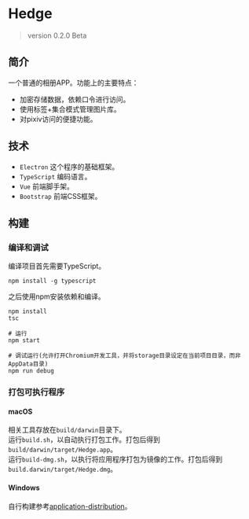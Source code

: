 # Hedge
> version 0.2.0 Beta

## 简介
一个普通的相册APP。功能上的主要特点：  
* 加密存储数据，依赖口令进行访问。
* 使用标签+集合模式管理图片库。
* 对pixiv访问的便捷功能。

## 技术
* `Electron` 这个程序的基础框架。
* `TypeScript` 编码语言。
* `Vue` 前端脚手架。
* `Bootstrap` 前端CSS框架。

## 构建
### 编译和调试
编译项目首先需要TypeScript。
```
npm install -g typescript
```
之后使用npm安装依赖和编译。
```
npm install
tsc

# 运行
npm start
  
# 调试运行(允许打开Chromium开发工具，并将storage目录设定在当前项目目录，而非AppData目录)
npm run debug
```

### 打包可执行程序
#### macOS
相关工具存放在`build/darwin`目录下。  
运行`build.sh`，以自动执行打包工作。打包后得到`build/darwin/target/Hedge.app`。  
运行`build-dmg.sh`，以执行将应用程序打包为镜像的工作。打包后得到`build.darwin/target/Hedge.dmg`。

#### Windows
自行构建参考[application-distribution](https://electronjs.org/docs/tutorial/application-distribution)。  